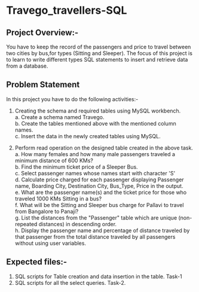 # Travego_travellers-SQL
## Project Overview:-
You have to keep the record of the passengers and price to travel between two cities by bus,for types (Sitting and Sleeper).
The focus of this project is to learn to write different types SQL statements to insert and retrieve data from a database. 

## Problem Statement
In this project you have to do the following activities:-

1.	Creating the schema and required tables using MySQL workbench.  
a.	Create a schema named Travego.   
b.	Create the tables mentioned above with the mentioned column names.   
c.	Insert the data in the newly created tables using MySQL.   

2.	Perform read operation on the designed table created in the above task.   
a.	How many females and how many male passengers traveled a minimum distance of 600 KMs?  
b.	Find the minimum ticket price of a Sleeper Bus.   
c.	Select passenger names whose names start with character 'S'   
d.	Calculate price charged for each passenger displaying Passenger name, Boarding City, Destination City, Bus_Type, Price in the output.  
e.	What are the passenger name(s) and the ticket price for those who traveled 1000 KMs Sitting in a bus?    
f.	What will be the Sitting and Sleeper bus charge for Pallavi to travel from Bangalore to Panaji?  
g.	List the distances from the "Passenger" table which are unique (non-repeated distances) in descending order.   
h.	Display the passenger name and percentage of distance traveled by that passenger from the total distance traveled by all passengers without using user variables.   

## Expected files:-  
1.	SQL scripts for Table creation and data insertion in the table. Task-1  
2.	SQL scripts for all the select queries. Task-2.     
